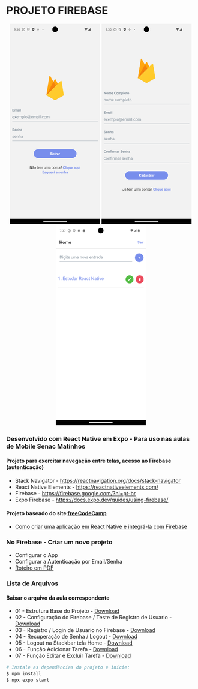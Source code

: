 # PROJETO FIREBASE
<div align="center">
  <img src="https://github.com/BrunoWuo/firebase-app/blob/main/imagens/Screenshot_1725139852.png" width=240>
  <img src="https://github.com/BrunoWuo/firebase-app/blob/main/imagens/Screenshot_1725139858.png" width=240>
  <img src="https://github.com/BrunoWuo/firebase-app/blob/main/imagens/Screenshot_1725824260.png" width=240>
</div>

### Desenvolvido com React Native em Expo  - Para uso nas aulas de Mobile Senac Matinhos
#### Projeto para exercitar navegação entre telas, acesso ao Firebase (autenticação)
* Stack Navigator - https://reactnavigation.org/docs/stack-navigator
* React Native Elements - https://reactnativeelements.com/
* Firebase - https://firebase.google.com/?hl=pt-br
* Expo Firebase - https://docs.expo.dev/guides/using-firebase/

#### Projeto baseado do site [freeCodeCamp](https://www.freecodecamp.org/)
* [Como criar uma aplicação em React Native e integrá-la com Firebase](https://www.freecodecamp.org/portuguese/news/como-criar-uma-aplicacao-em-react-native-app-and-integrate-e-integra-la-com-firebase/)

### No Firebase - Criar um novo projeto
* Configurar o App
* Configurar a Autenticação por Email/Senha
* [Roteiro em PDF](https://github.com/BrunoWuo/firebase-app/blob/main/imagens/Firebase.pdf)

### Lista de Arquivos
#### Baixar o arquivo da aula correspondente
* 01 - Estrutura Base do Projeto - [Download](https://github.com/BrunoWuo/firebase-app/archive/refs/heads/parte01.zip)
* 02 - Configuração do Firebase / Teste de Registro de Usuario - [Download](https://github.com/BrunoWuo/firebase-app/archive/refs/heads/parte02.zip)
* 03 - Registro  / Login de Usuario no Firebase - [Download](https://github.com/BrunoWuo/firebase-app/archive/refs/heads/parte03.zip)
* 04 - Recuperação de Senha  / Logout - [Download](https://github.com/BrunoWuo/firebase-app/archive/refs/heads/parte04.zip)
* 05 - Logout na Stackbar tela Home - [Download](https://github.com/BrunoWuo/firebase-app/archive/refs/heads/parte05.zip)
* 06 - Função Adicionar Tarefa - [Download]()
* 07 - Função Editar e Excluir Tarefa - [Download]()

```sh
# Instale as dependências do projeto e inicie:
$ npm install
$ npx expo start
```



